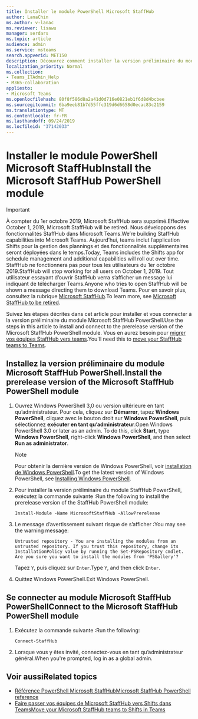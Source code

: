 ```yaml
---
title: Installer le module PowerShell Microsoft StaffHub
author: LanaChin
ms.author: v-lanac
ms.reviewer: lisawu
manager: serdars
ms.topic: article
audience: admin
ms.service: msteams
search.appverid: MET150
description: Découvrez comment installer la version préliminaire du module Microsoft StaffHub PowerShell et vous y connecter.
localization_priority: Normal
ms.collection:
- Teams_ITAdmin_Help
- M365-collaboration
appliesto:
- Microsoft Teams
ms.openlocfilehash: 80f8f586d8a2a41d0d716e0821eb1f6d8d4bcbee
ms.sourcegitcommit: 6ba9eeb81b7d55ffc319d6d6658d0ecac83c2159
ms.translationtype: MT
ms.contentlocale: fr-FR
ms.lasthandoff: 09/24/2019
ms.locfileid: "37142033"
---
```

# <a name="install-the-microsoft-staffhub-powershell-module"></a><span data-ttu-id="e9067-103">Installer le module PowerShell Microsoft StaffHub</span><span class="sxs-lookup"><span data-stu-id="e9067-103">Install the Microsoft StaffHub PowerShell module</span></span>

> [!IMPORTANT]
> <span data-ttu-id="e9067-104">À compter du 1er octobre 2019, Microsoft StaffHub sera supprimé.</span><span class="sxs-lookup"><span data-stu-id="e9067-104">Effective October 1, 2019, Microsoft StaffHub will be retired.</span></span> <span data-ttu-id="e9067-105">Nous développons des fonctionnalités StaffHub dans Microsoft Teams.</span><span class="sxs-lookup"><span data-stu-id="e9067-105">We’re building StaffHub capabilities into Microsoft Teams.</span></span> <span data-ttu-id="e9067-106">Aujourd’hui, teams inclut l’application Shifts pour la gestion des plannings et des fonctionnalités supplémentaires seront déployées dans le temps.</span><span class="sxs-lookup"><span data-stu-id="e9067-106">Today, Teams includes the Shifts app for schedule management and additional capabilities will roll out over time.</span></span> <span data-ttu-id="e9067-107">StaffHub ne fonctionnera pas pour tous les utilisateurs du 1er octobre 2019.</span><span class="sxs-lookup"><span data-stu-id="e9067-107">StaffHub will stop working for all users on October 1, 2019.</span></span> <span data-ttu-id="e9067-108">Tout utilisateur essayant d’ouvrir StaffHub verra s’afficher un message lui indiquant de télécharger Teams.</span><span class="sxs-lookup"><span data-stu-id="e9067-108">Anyone who tries to open StaffHub will be shown a message directing them to download Teams.</span></span> <span data-ttu-id="e9067-109">Pour en savoir plus, consultez la rubrique [Microsoft StaffHub](microsoft-staffhub-to-be-retired.md).</span><span class="sxs-lookup"><span data-stu-id="e9067-109">To learn more, see [Microsoft StaffHub to be retired](microsoft-staffhub-to-be-retired.md).</span></span>  

<span data-ttu-id="e9067-110">Suivez les étapes décrites dans cet article pour installer et vous connecter à la version préliminaire du module Microsoft StaffHub PowerShell.</span><span class="sxs-lookup"><span data-stu-id="e9067-110">Use the steps in this article to install and connect to the prerelease version of the Microsoft StaffHub PowerShell module.</span></span> <span data-ttu-id="e9067-111">Vous en aurez besoin pour [migrer vos équipes StaffHub vers teams](move-staffhub-teams-to-shifts-in-teams.md).</span><span class="sxs-lookup"><span data-stu-id="e9067-111">You'll need this to [move your StaffHub teams to Teams](move-staffhub-teams-to-shifts-in-teams.md).</span></span>

## <a name="install-the-prerelease-version-of-the-microsoft-staffhub-powershell-module"></a><span data-ttu-id="e9067-112">Installez la version préliminaire du module Microsoft StaffHub PowerShell.</span><span class="sxs-lookup"><span data-stu-id="e9067-112">Install the prerelease version of the Microsoft StaffHub PowerShell module</span></span>

1. <span data-ttu-id="e9067-113">Ouvrez Windows PowerShell 3,0 ou version ultérieure en tant qu’administrateur. Pour cela, cliquez sur **Démarrer**, tapez **Windows PowerShell**, cliquez avec le bouton droit sur **Windows PowerShell**, puis sélectionnez **exécuter en tant qu’administrateur**.</span><span class="sxs-lookup"><span data-stu-id="e9067-113">Open Windows PowerShell 3.0 or later as an admin. To do this, click **Start**, type **Windows PowerShell**, right-click **Windows PowerShell**, and then select **Run as administrator**.</span></span>
    > [!NOTE]
    > <span data-ttu-id="e9067-114">Pour obtenir la dernière version de Windows PowerShell, voir [installation de Windows PowerShell](https://docs.microsoft.com/powershell/scripting/install/installing-windows-powershell).</span><span class="sxs-lookup"><span data-stu-id="e9067-114">To get the latest version of Windows PowerShell, see [Installing Windows PowerShell](https://docs.microsoft.com/powershell/scripting/install/installing-windows-powershell).</span></span> 
2. <span data-ttu-id="e9067-115">Pour installer la version préliminaire du module StaffHub PowerShell, exécutez la commande suivante :</span><span class="sxs-lookup"><span data-stu-id="e9067-115">Run the following to install the prerelease version of the StaffHub PowerShell module:</span></span>

    ```
    Install-Module -Name MicrosoftStaffHub -AllowPrerelease
    ```
3. <span data-ttu-id="e9067-116">Le message d’avertissement suivant risque de s’afficher :</span><span class="sxs-lookup"><span data-stu-id="e9067-116">You may see the warning message:</span></span>

    ```
    Untrusted repository - You are installing the modules from an untrusted repository. If you trust this repository, change its InstallationPolicy value by running the Set-PSRepository cmdlet. Are you sure you want to install the modules from 'PSGallery'?
    ```

    <span data-ttu-id="e9067-117">Tapez `Y`, puis cliquez sur `Enter`.</span><span class="sxs-lookup"><span data-stu-id="e9067-117">Type `Y`, and then click `Enter`.</span></span>
 
4. <span data-ttu-id="e9067-118">Quittez Windows PowerShell.</span><span class="sxs-lookup"><span data-stu-id="e9067-118">Exit Windows PowerShell.</span></span>

## <a name="connect-to-the-microsoft-staffhub-powershell-module"></a><span data-ttu-id="e9067-119">Se connecter au module Microsoft StaffHub PowerShell</span><span class="sxs-lookup"><span data-stu-id="e9067-119">Connect to the Microsoft StaffHub PowerShell module</span></span>

1. <span data-ttu-id="e9067-120">Exécutez la commande suivante :</span><span class="sxs-lookup"><span data-stu-id="e9067-120">Run the following:</span></span>

    ```
    Connect-StaffHub
    ```

2. <span data-ttu-id="e9067-121">Lorsque vous y êtes invité, connectez-vous en tant qu’administrateur général.</span><span class="sxs-lookup"><span data-stu-id="e9067-121">When you're prompted, log in as a global admin.</span></span>

## <a name="related-topics"></a><span data-ttu-id="e9067-122">Voir aussi</span><span class="sxs-lookup"><span data-stu-id="e9067-122">Related topics</span></span>

- [<span data-ttu-id="e9067-123">Référence PowerShell Microsoft StaffHub</span><span class="sxs-lookup"><span data-stu-id="e9067-123">Microsoft StaffHub PowerShell reference</span></span>](https://docs.microsoft.com/en-us/powershell/module/staffhub/?view=staffhub-ps)
- [<span data-ttu-id="e9067-124">Faire passer vos équipes de Microsoft StaffHub vers Shifts dans Teams</span><span class="sxs-lookup"><span data-stu-id="e9067-124">Move your Microsoft StaffHub teams to Shifts in Teams</span></span>](move-staffhub-teams-to-shifts-in-teams.md)
